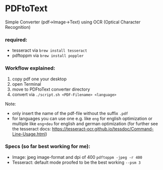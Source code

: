 # PDFtoText
Simple Converter (pdf->Image->Text) using OCR (Optical Character Recognition)

### required:
- tesseract via `brew install tesseract`
- pdftoppm via `brew install poppler`

### Workflow explained:
1. copy pdf one your desktop
2. open Terminal
3. move to PDFtoText converter directory
4. convert via `./script.sh <PDF-Filename> <language>`

Note:
- only insert the name of the pdf-file without the suffix `.pdf`
- for languages you can use one e.g. like `eng` for english optimization or multiple like `eng+deu` for english and german optimization (for further see the tesseract docs:
https://tesseract-ocr.github.io/tessdoc/Command-Line-Usage.html)

### Specs (so far best working for me):
- Image: jpeg image-format and dpi of 400 `pdftoppm -jpeg -r 400`
- Tesseract: default mode proofed to be the best working `--psm 3`
